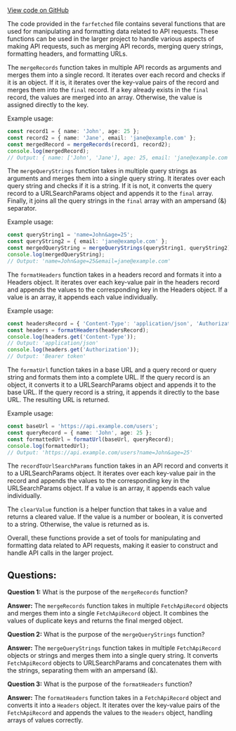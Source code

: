 [View code on GitHub](https://github.com/igorkamyshev/farfetched/packages/core/src/fetch/lib.ts)

The code provided in the `farfetched` file contains several functions that are used for manipulating and formatting data related to API requests. These functions can be used in the larger project to handle various aspects of making API requests, such as merging API records, merging query strings, formatting headers, and formatting URLs.

The `mergeRecords` function takes in multiple API records as arguments and merges them into a single record. It iterates over each record and checks if it is an object. If it is, it iterates over the key-value pairs of the record and merges them into the `final` record. If a key already exists in the `final` record, the values are merged into an array. Otherwise, the value is assigned directly to the key.

Example usage:
```typescript
const record1 = { name: 'John', age: 25 };
const record2 = { name: 'Jane', email: 'jane@example.com' };
const mergedRecord = mergeRecords(record1, record2);
console.log(mergedRecord);
// Output: { name: ['John', 'Jane'], age: 25, email: 'jane@example.com' }
```

The `mergeQueryStrings` function takes in multiple query strings as arguments and merges them into a single query string. It iterates over each query string and checks if it is a string. If it is not, it converts the query record to a URLSearchParams object and appends it to the `final` array. Finally, it joins all the query strings in the `final` array with an ampersand (&) separator.

Example usage:
```typescript
const queryString1 = 'name=John&age=25';
const queryString2 = { email: 'jane@example.com' };
const mergedQueryString = mergeQueryStrings(queryString1, queryString2);
console.log(mergedQueryString);
// Output: 'name=John&age=25&email=jane@example.com'
```

The `formatHeaders` function takes in a headers record and formats it into a Headers object. It iterates over each key-value pair in the headers record and appends the values to the corresponding key in the Headers object. If a value is an array, it appends each value individually.

Example usage:
```typescript
const headersRecord = { 'Content-Type': 'application/json', 'Authorization': 'Bearer token' };
const headers = formatHeaders(headersRecord);
console.log(headers.get('Content-Type'));
// Output: 'application/json'
console.log(headers.get('Authorization'));
// Output: 'Bearer token'
```

The `formatUrl` function takes in a base URL and a query record or query string and formats them into a complete URL. If the query record is an object, it converts it to a URLSearchParams object and appends it to the base URL. If the query record is a string, it appends it directly to the base URL. The resulting URL is returned.

Example usage:
```typescript
const baseUrl = 'https://api.example.com/users';
const queryRecord = { name: 'John', age: 25 };
const formattedUrl = formatUrl(baseUrl, queryRecord);
console.log(formattedUrl);
// Output: 'https://api.example.com/users?name=John&age=25'
```

The `recordToUrlSearchParams` function takes in an API record and converts it to a URLSearchParams object. It iterates over each key-value pair in the record and appends the values to the corresponding key in the URLSearchParams object. If a value is an array, it appends each value individually.

The `clearValue` function is a helper function that takes in a value and returns a cleared value. If the value is a number or boolean, it is converted to a string. Otherwise, the value is returned as is.

Overall, these functions provide a set of tools for manipulating and formatting data related to API requests, making it easier to construct and handle API calls in the larger project.
## Questions: 
 **Question 1:** What is the purpose of the `mergeRecords` function?

**Answer:** The `mergeRecords` function takes in multiple `FetchApiRecord` objects and merges them into a single `FetchApiRecord` object. It combines the values of duplicate keys and returns the final merged object.

**Question 2:** What is the purpose of the `mergeQueryStrings` function?

**Answer:** The `mergeQueryStrings` function takes in multiple `FetchApiRecord` objects or strings and merges them into a single query string. It converts `FetchApiRecord` objects to URLSearchParams and concatenates them with the strings, separating them with an ampersand (&).

**Question 3:** What is the purpose of the `formatHeaders` function?

**Answer:** The `formatHeaders` function takes in a `FetchApiRecord` object and converts it into a `Headers` object. It iterates over the key-value pairs of the `FetchApiRecord` and appends the values to the `Headers` object, handling arrays of values correctly.